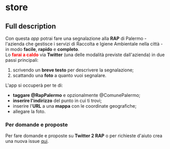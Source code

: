 # store

## Full description

Con questa <i>app</i> potrai fare una segnalazione  alla <b>RAP</b> di Palermo - l'azienda che gestisce i servizi di Raccolta e Igiene Ambientale nella città - in modo <b>facile</b>, <b>rapido</b> e <b>completo</b>.<br>
Lo <font color="red"><b>farai a caldo</b></font> via <b>Twitter</b> (una delle modalità previste dall'azienda) in due passi principali:

1. scrivendo un <b>breve testo</b> per descrivere la segnalazione;
2. scattando una <b>foto</b> a quanto vuoi segnalare.

L'app si occuperà per te di:

- <b>taggare @RapPalermo</b> e opzionalmente @ComunePalermo;
- <b>inserire l'indirizzo</b> del punto in cui ti trovi;
- inserire l'<b>URL</b> a una <b>mappa</b> con le coordinate geografiche;
- allegare la foto.

<h3><b>Per domande e proposte</b></h3>
Per fare domande e proposte su <b>Twitter 2 RAP</b> o per richieste d'aiuto crea una nuova issue  <a href="https://github.com/aborruso/Twitter2RAP/issues">qui</a>.